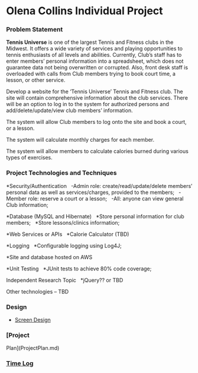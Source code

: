 

# Olena Collins Individual Project

### Problem Statement

**Tennis Universe** is one of the largest Tennis and Fitness clubs in the Midwest. It offers a wide variety of services and playing opportunities to tennis enthusiasts of all levels and abilities. Currently, Club’s staff has to enter members’ personal information into a spreadsheet, which does not guarantee data not being overwritten or corrupted. Also, front desk staff is overloaded
with calls from Club members trying to book court time, a lesson, or other service. 

Develop a website for the ‘Tennis Universe’ Tennis and Fitness club. The site will contain comprehensive information about the club services. There will be an option to log in to the system for authorized persons and add/delete/update/view club members’ information.

The system will allow Club members to log onto the site and book a court, or a lesson.

The system will calculate monthly charges for each member. 

The system will allow members to calculate calories burned during various types of exercises. 

### Project Technologies and Techniques
*Security/Authentication
  -Admin role: create/read/update/delete members’ personal data as well as services/charges, provided to the members;
  -Member role: reserve a court or a lesson;
  -All: anyone can view general Club information;

*Database
(MySQL and Hibernate) 
  *Store personal information for club members;
  *Store lessons/clinics information;

*Web Services or APIs 
  *Calorie Calculator (TBD)

*Logging 
  *Configurable logging using Log4J; 

*Site and database hosted on AWS

*Unit Testing 
   *JUnit tests to achieve 80% code coverage;

Independent Research Topic 
  *jQuery?? or TBD

Other technologies – TBD

### Design

* [Screen Design](DesignDocuments/Home.png)
 
### [Project
Plan](ProjectPlan.md)

### [Time Log](TimeLog.md)

 
